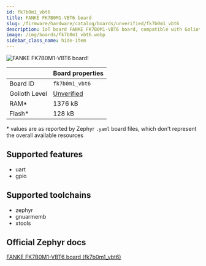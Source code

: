 ```yaml
---
id: fk7b0m1_vbt6
title: FANKE FK7B0M1-VBT6 board
slug: /firmware/hardware/catalog/boards/unverified/fk7b0m1_vbt6
description: IoT board FANKE FK7B0M1-VBT6 board, compatible with Golioth at unverified level.
image: /img/boards/fk7b0m1_vbt6.webp
sidebar_class_name: hide-item
---
```


[//]: # (This is an auto-generated file, do not edit! Changes to it will be lost upon re-generation)

![FANKE FK7B0M1-VBT6 board!](/img/boards/fk7b0m1_vbt6.webp "FANKE FK7B0M1-VBT6 board")

|                | Board properties     |
| -------------  | -------------------- |
| Board ID       | `fk7b0m1_vbt6` |
| Golioth Level  | [Unverified](/firmware/hardware#unverified-boards) |
| RAM*           | 1376 kB |
| Flash*         | 128 kB |

\* values are as reported by Zephyr `.yaml` board files, which don't represent the overall available resources



## Supported features

* uart
* gpio

## Supported toolchains

* zephyr
* gnuarmemb
* xtools

## Official Zephyr docs

[FANKE FK7B0M1-VBT6 board (fk7b0m1_vbt6)](https://docs.zephyrproject.org/latest/boards/fanke/fk7b0m1_vbt6/doc/index.html)
